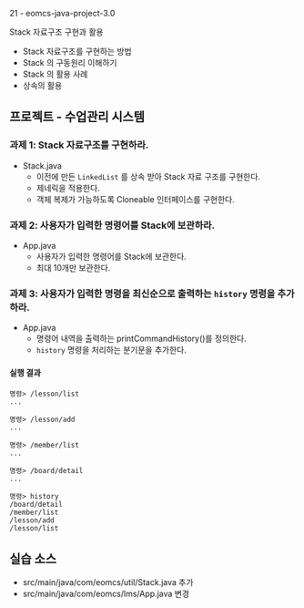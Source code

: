 21 - eomcs-java-project-3.0

Stack 자료구조 구현과 활용

- Stack 자료구조를 구현하는 방법
- Stack 의 구동원리 이해하기
- Stack 의 활용 사례
- 상속의 활용

  
## 프로젝트 - 수업관리 시스템  

### 과제 1: Stack 자료구조를 구현하라.

- Stack.java 
    - 이전에 만든 `LinkedList` 를 상속 받아 Stack 자료 구조를 구현한다.
    - 제네릭을 적용한다.
    - 객체 복제가 가능하도록 Cloneable 인터페이스를 구현한다.

### 과제 2: 사용자가 입력한 명령어를 Stack에 보관하라.

- App.java
    - 사용자가 입력한 명령어를 Stack에 보관한다.
    - 최대 10개만 보관한다.

### 과제 3: 사용자가 입력한 명령을 최신순으로 출력하는 `history` 명령을 추가하라.

- App.java
    - 명령어 내역을 출력하는 printCommandHistory()를 정의한다.
    - `history` 명령을 처리하는 분기문을 추가한다.

#### 실행 결과

```
명령> /lesson/list
...

명령> /lesson/add
...

명령> /member/list
...

명령> /board/detail
...

명령> history
/board/detail
/member/list
/lesson/add
/lesson/list

```


## 실습 소스

- src/main/java/com/eomcs/util/Stack.java 추가
- src/main/java/com/eomcs/lms/App.java 변경